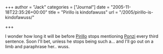 +++
author = "Jack"
categories = ["Journal"]
date = "2005-11-18T22:35:26+00:00"
title = "Pirillo is kindofawuss"
url = "/2005/pirillo-is-kindofawuss/"

+++

I wonder how long it will be before [Pirillo][1] stops mentioning [Ponzi][2] every third sentence. Soon I'll bet, unless he stops being such a&#8230; and I'll go out on a limb and paraphrase her.. wuss.

 [1]: http://chris.pirillo.com/blog/_archives/2005/11/19/1414187.html
 [2]: http://ponzarelli.com/blog/_archives/2005/11/19/1414147.html
